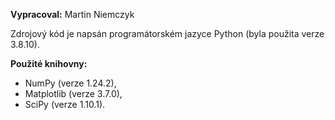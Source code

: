 **Vypracoval:** Martin Niemczyk

Zdrojový kód je napsán programátorském jazyce Python (byla použita verze 3.8.10).

**Použité knihovny:**
- NumPy (verze 1.24.2),
- Matplotlib (verze 3.7.0),
- SciPy (verze 1.10.1).